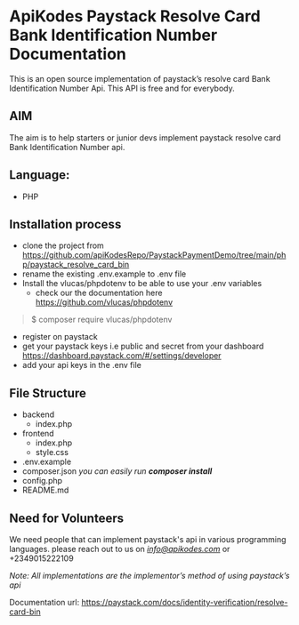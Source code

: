 # ApiKodes Paystack Resolve Card Bank Identification Number Documentation 
This is an open source implementation of paystack’s resolve card Bank Identification Number Api. 
This API is free and for everybody.

## AIM 
The aim is to help starters or junior devs implement paystack resolve card Bank Identification Number api. 

## Language: 
- PHP

## Installation process
  - clone the project from https://github.com/apiKodesRepo/PaystackPaymentDemo/tree/main/php/paystack_resolve_card_bin
  - rename the existing .env.example to .env file
  - Install the vlucas/phpdotenv to be able to use your .env variables
    - check our the documentation here https://github.com/vlucas/phpdotenv
  > $ composer require vlucas/phpdotenv
  - register on paystack
  - get your paystack keys i.e public and secret from your dashboard https://dashboard.paystack.com/#/settings/developer
  - add your api keys in the .env file

## File Structure
  - backend 
    - index.php
  - frontend 
    - index.php
    - style.css
  - .env.example 
  - composer.json *you can easily run **composer install***
  - config.php
  - README.md

## Need for Volunteers 
We need people that can implement paystack's api in various programming languages. 
please reach out to us on *info@apikodes.com* or +2349015222109

*Note: All implementations are the implementor’s method of using paystack’s api*

Documentation url: https://paystack.com/docs/identity-verification/resolve-card-bin